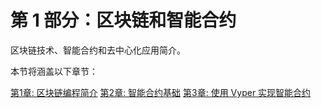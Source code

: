 # 第 1 部分：区块链和智能合约

区块链技术、智能合约和去中心化应用简介。

本节将涵盖以下章节：

[第1章: 区块链编程简介](./01.md)
[第2章: 智能合约基础](./02.md)
[第3章: 使用 Vyper 实现智能合约](./03.md)